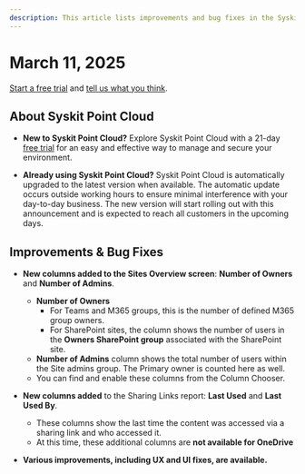 ```yaml
---
description: This article lists improvements and bug fixes in the Syskit Point Cloud version 2025.2.84.1
---
```


# March 11, 2025

[Start a free trial](https://www.syskit.com/products/point/free-trial/) and [tell us what you think](https://www.syskit.com/company/contact-us/).

## About Syskit Point Cloud

* **New to Syskit Point Cloud?** Explore Syskit Point Cloud with a 21-day [free trial](https://www.syskit.com/products/point/free-trial/) for an easy and effective way to manage and secure your environment.

* **Already using Syskit Point Cloud?** Syskit Point Cloud is automatically upgraded to the latest version when available. The automatic update occurs outside working hours to ensure minimal interference with your day-to-day business. The new version will start rolling out with this announcement and is expected to reach all customers in the upcoming days.


## Improvements & Bug Fixes

* **New columns added to the Sites Overview screen**: **Number of Owners** and **Number of Admins**.
  * **Number of Owners** 
    * For Teams and M365 groups, this is the number of defined M365 group owners.
    * For SharePoint sites, the column shows the number of users in the **Owners SharePoint group** associated with the SharePoint site.
  * **Number of Admins** column shows the total number of users within the Site admins group. The Primary owner is counted here as well.
  * You can find and enable these columns from the Column Chooser.

* **New columns added** to the Sharing Links report: **Last Used** and **Last Used By**. 
  * These columns show the last time the content was accessed via a sharing link and who accessed it.
  * At this time, these additional columns are **not available for OneDrive**

* **Various improvements, including UX and UI fixes, are available.**